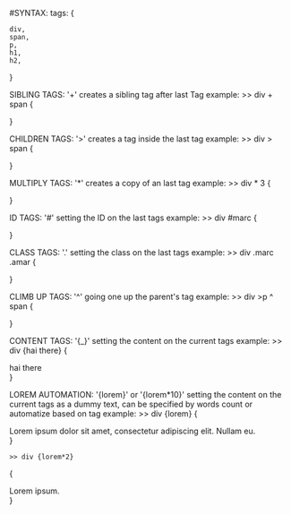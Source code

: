 

#SYNTAX:
tags:   {

    div,
    span,
    p,
    h1,
    h2,
    
}

SIBLING TAGS: '+'
creates a sibling tag after last Tag
example:
    >> div + span
{
    <div>
     </div>
     <span>
     </span>
     
}

CHILDREN TAGS: '>'
creates a tag inside the last tag
example:
    >> div > span
{
    <div>
     <span>
     </span>
     </div>
     
}

MULTIPLY TAGS: '*'
creates a copy of an last tag
example:
    >> div * 3
{
    <div>
     </div>
     <div>
     </div>
     <div>
     </div>
     
}

ID TAGS: '#'
setting the ID on the last tags
example:
    >> div #marc
{
    <div id='marc'>
     </div>
}

CLASS TAGS: '.'
setting the class on the last tags
example:
    >> div .marc .amar
{
    <div class='marc amar'>
     </div>
}

CLIMB UP TAGS: '^'
going one up the parent's tag
example:
    >> div >p ^ span
{
    <div>
    <p>
    </p>
     </div>
     <span>
     </span>
}


CONTENT TAGS: '{_}'
setting the content on the current tags
example:
    >> div {hai there}
{
    <div>
        hai there
     </div>
}

LOREM AUTOMATION: '{lorem}' or '{lorem*10}'
setting the content on the current tags as a dummy text,
can be specified by words count or automatize based on tag
example:
    >> div {lorem}
{
    <div>
        Lorem ipsum dolor sit amet, consectetur adipiscing elit. Nullam eu.
     </div>
}

    >> div {lorem*2}
{
    <div>
        Lorem ipsum.
     </div>
}


